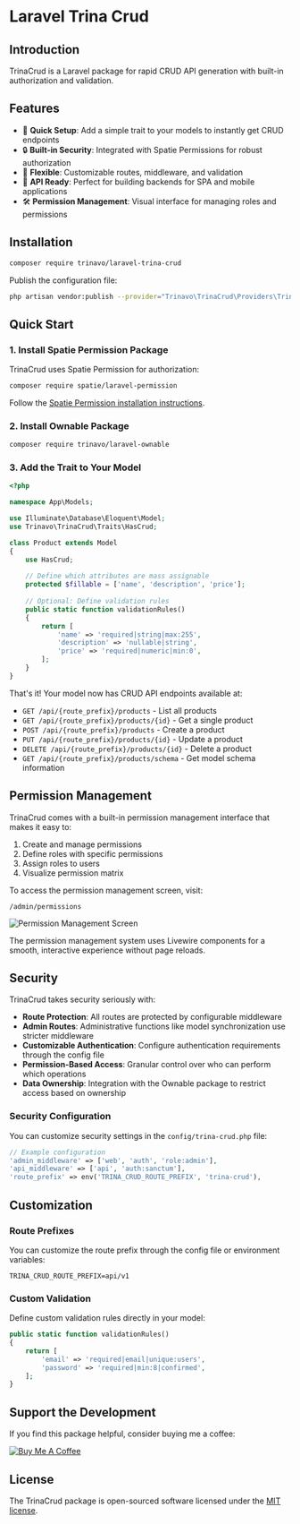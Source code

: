 # Laravel Trina Crud

## Introduction

TrinaCrud is a Laravel package for rapid CRUD API generation with built-in authorization and validation.

## Features

- 🚀 **Quick Setup**: Add a simple trait to your models to instantly get CRUD endpoints
- 🔒 **Built-in Security**: Integrated with Spatie Permissions for robust authorization
- 🧩 **Flexible**: Customizable routes, middleware, and validation
- 📱 **API Ready**: Perfect for building backends for SPA and mobile applications
- 🛠️ **Permission Management**: Visual interface for managing roles and permissions

## Installation

```bash
composer require trinavo/laravel-trina-crud
```

Publish the configuration file:

```bash
php artisan vendor:publish --provider="Trinavo\TrinaCrud\Providers\TrinaCrudServiceProvider" --tag="config"
```

## Quick Start

### 1. Install Spatie Permission Package

TrinaCrud uses Spatie Permission for authorization:

```bash
composer require spatie/laravel-permission
```

Follow the [Spatie Permission installation instructions](https://spatie.be/docs/laravel-permission/v5/installation-laravel).

### 2. Install Ownable Package

```bash
composer require trinavo/laravel-ownable
```

### 3. Add the Trait to Your Model

```php
<?php

namespace App\Models;

use Illuminate\Database\Eloquent\Model;
use Trinavo\TrinaCrud\Traits\HasCrud;

class Product extends Model
{
    use HasCrud;
    
    // Define which attributes are mass assignable
    protected $fillable = ['name', 'description', 'price'];
    
    // Optional: Define validation rules
    public static function validationRules()
    {
        return [
            'name' => 'required|string|max:255',
            'description' => 'nullable|string',
            'price' => 'required|numeric|min:0',
        ];
    }
}
```

That's it! Your model now has CRUD API endpoints available at:

- `GET /api/{route_prefix}/products` - List all products
- `GET /api/{route_prefix}/products/{id}` - Get a single product
- `POST /api/{route_prefix}/products` - Create a product
- `PUT /api/{route_prefix}/products/{id}` - Update a product
- `DELETE /api/{route_prefix}/products/{id}` - Delete a product
- `GET /api/{route_prefix}/products/schema` - Get model schema information

## Permission Management

TrinaCrud comes with a built-in permission management interface that makes it easy to:

1. Create and manage permissions
2. Define roles with specific permissions
3. Assign roles to users
4. Visualize permission matrix

To access the permission management screen, visit:

```plaintext
/admin/permissions
```

![Permission Management Screen](https://via.placeholder.com/800x400?text=Permission+Management+Screenshot)

The permission management system uses Livewire components for a smooth, interactive experience without page reloads.

## Security

TrinaCrud takes security seriously with:

- **Route Protection**: All routes are protected by configurable middleware
- **Admin Routes**: Administrative functions like model synchronization use stricter middleware
- **Customizable Authentication**: Configure authentication requirements through the config file
- **Permission-Based Access**: Granular control over who can perform which operations
- **Data Ownership**: Integration with the Ownable package to restrict access based on ownership

### Security Configuration

You can customize security settings in the `config/trina-crud.php` file:

```php
// Example configuration
'admin_middleware' => ['web', 'auth', 'role:admin'],
'api_middleware' => ['api', 'auth:sanctum'],
'route_prefix' => env('TRINA_CRUD_ROUTE_PREFIX', 'trina-crud'),
```

## Customization

### Route Prefixes

You can customize the route prefix through the config file or environment variables:

```plaintext
TRINA_CRUD_ROUTE_PREFIX=api/v1
```

### Custom Validation

Define custom validation rules directly in your model:

```php
public static function validationRules()
{
    return [
        'email' => 'required|email|unique:users',
        'password' => 'required|min:8|confirmed',
    ];
}
```

## Support the Development

If you find this package helpful, consider buying me a coffee:

[![Buy Me A Coffee](https://cdn.buymeacoffee.com/buttons/v2/default-yellow.png)](https://buymeacoffee.com/doonfrs)

## License

The TrinaCrud package is open-sourced software licensed under the [MIT license](LICENSE.md).
